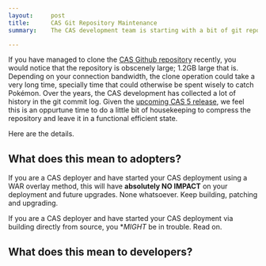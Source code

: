 ```yaml
---
layout:     post
title:      CAS Git Repository Maintenance
summary:    The CAS development team is starting with a bit of git repository housekeeping. Here is how and why.

---
```


If you have managed to clone the [CAS Github repository](https://github.com/apereo/cas) recently, you would notice that the repository is obscenely large; 1.2GB large that is. Depending on your connection bandwidth, the clone operation could take a very long time, specially time that could otherwise be spent wisely to catch Pokémon. Over the years, the CAS development has collected a lot of history in the git commit log. Given the [upcoming CAS 5 release](https://github.com/apereo/cas/milestones), we feel this is an oppurtune time to do a little bit of housekeeping to compress the repository and leave it in a functional efficient state. 

Here are the details. 

## What does this mean to adopters?

If you are a CAS deployer and have started your CAS deployment using a WAR overlay method, this will have **absolutely NO IMPACT** on your deployment and future upgrades. None whatsoever. Keep building, patching and upgrading. 

If you are a CAS deployer and have started your CAS deployment via building directly from source, you **MIGHT* be in trouble. Read on. 

## What does this mean to developers?
